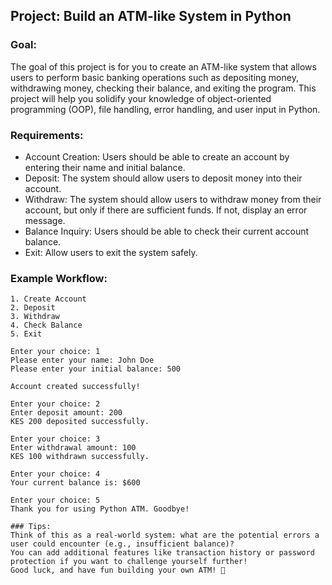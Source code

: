 ## Project: Build an ATM-like System in Python

### Goal:

The goal of this project is for you to create an ATM-like system that allows users to perform basic banking operations such as depositing money, withdrawing money, checking their balance, and exiting the program. This project will help you solidify your knowledge of object-oriented programming (OOP), file handling, error handling, and user input in Python.

### Requirements:

- Account Creation: Users should be able to create an account by entering their name and initial balance.
- Deposit: The system should allow users to deposit money into their account.
- Withdraw: The system should allow users to withdraw money from their account, but only if there are sufficient funds. If not, display an error message.
- Balance Inquiry: Users should be able to check their current account balance.
- Exit: Allow users to exit the system safely.

### Example Workflow:

```Welcome to Python ATM
1. Create Account
2. Deposit
3. Withdraw
4. Check Balance
5. Exit

Enter your choice: 1
Please enter your name: John Doe
Please enter your initial balance: 500

Account created successfully!

Enter your choice: 2
Enter deposit amount: 200
KES 200 deposited successfully.

Enter your choice: 3
Enter withdrawal amount: 100
KES 100 withdrawn successfully.

Enter your choice: 4
Your current balance is: $600

Enter your choice: 5
Thank you for using Python ATM. Goodbye!

### Tips:
Think of this as a real-world system: what are the potential errors a user could encounter (e.g., insufficient balance)?
You can add additional features like transaction history or password protection if you want to challenge yourself further!
Good luck, and have fun building your own ATM! 🚀
```
